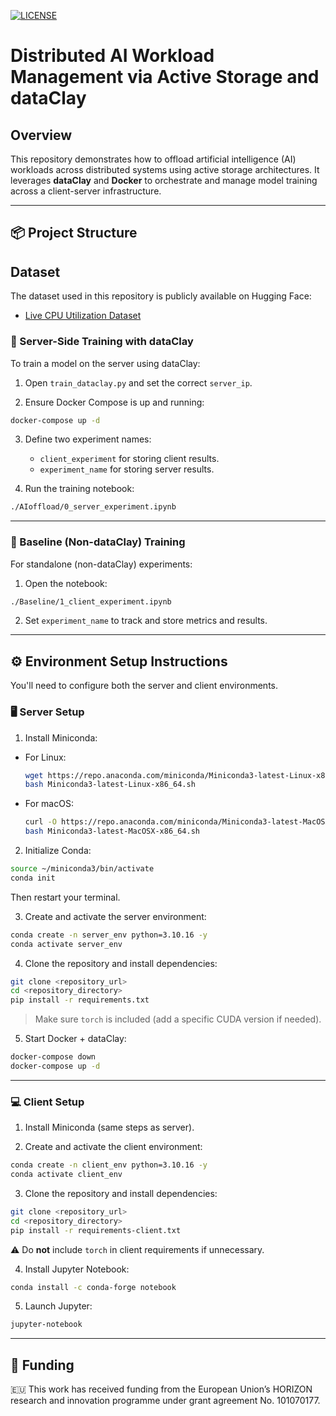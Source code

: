 [![LICENSE](https://img.shields.io/badge/license-MIT-blue.svg)](LICENSE)

# Distributed AI Workload Management via Active Storage and dataClay

## Overview

This repository demonstrates how to offload artificial intelligence (AI) workloads across distributed systems using active storage architectures. It leverages **dataClay** and **Docker** to orchestrate and manage model training across a client-server infrastructure.

---

## 📦 Project Structure

## Dataset

The dataset used in this repository is publicly available on Hugging Face:

- [Live CPU Utilization Dataset](https://huggingface.co/datasets/ICOS-AI/live_cpu_utilization)


### 🔧 Server-Side Training with dataClay

To train a model on the server using dataClay:

1. Open `train_dataclay.py` and set the correct `server_ip`.

2. Ensure Docker Compose is up and running:

```bash
docker-compose up -d
```

3. Define two experiment names:
   - `client_experiment` for storing client results.
   - `experiment_name` for storing server results.

4. Run the training notebook:

```bash
./AIoffload/0_server_experiment.ipynb
```

---

### 🧪 Baseline (Non-dataClay) Training

For standalone (non-dataClay) experiments:

1. Open the notebook:

```bash
./Baseline/1_client_experiment.ipynb
```

2. Set `experiment_name` to track and store metrics and results.

---

## ⚙️ Environment Setup Instructions

You'll need to configure both the server and client environments.

### 🖥️ Server Setup

1. Install Miniconda:

- For Linux:
  ```bash
  wget https://repo.anaconda.com/miniconda/Miniconda3-latest-Linux-x86_64.sh
  bash Miniconda3-latest-Linux-x86_64.sh
  ```

- For macOS:
  ```bash
  curl -O https://repo.anaconda.com/miniconda/Miniconda3-latest-MacOSX-x86_64.sh
  bash Miniconda3-latest-MacOSX-x86_64.sh
  ```

2. Initialize Conda:

```bash
source ~/miniconda3/bin/activate
conda init
```

Then restart your terminal.

3. Create and activate the server environment:

```bash
conda create -n server_env python=3.10.16 -y
conda activate server_env
```

4. Clone the repository and install dependencies:

```bash
git clone <repository_url>
cd <repository_directory>
pip install -r requirements.txt
```

> Make sure `torch` is included (add a specific CUDA version if needed).

5. Start Docker + dataClay:

```bash
docker-compose down
docker-compose up -d
```

---

### 💻 Client Setup

1. Install Miniconda (same steps as server).

2. Create and activate the client environment:

```bash
conda create -n client_env python=3.10.16 -y
conda activate client_env
```

3. Clone the repository and install dependencies:

```bash
git clone <repository_url>
cd <repository_directory>
pip install -r requirements-client.txt
```

⚠️ Do **not** include `torch` in client requirements if unnecessary.

4. Install Jupyter Notebook:

```bash
conda install -c conda-forge notebook
```

5. Launch Jupyter:

```bash
jupyter-notebook
```

---

## 🏅 Funding

🇪🇺 This work has received funding from the European Union’s HORIZON research and innovation programme under grant agreement No. 101070177.

